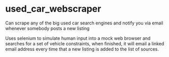 # used_car_webscraper
Can scrape any of the big used car search engines and notify you via email whenever somebody posts a new listing

Uses selenium to simulate human input into a mock web browser and  searches for a set of vehicle constraints, when finished, it will email a linked email address every time that a new listing is added to the list of sources.
